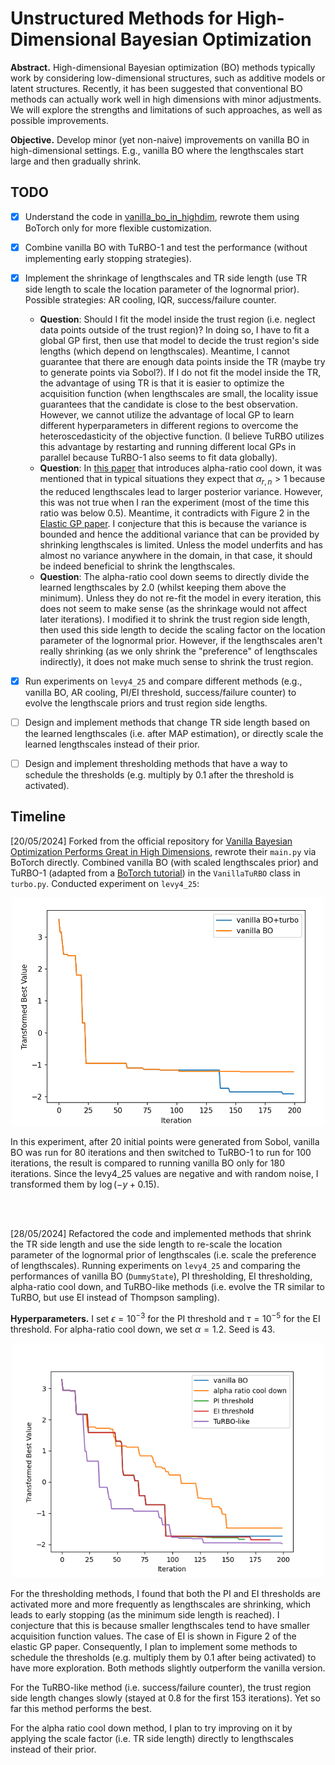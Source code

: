 # Unstructured Methods for High-Dimensional Bayesian Optimization

**Abstract.** High-dimensional Bayesian optimization (BO) methods typically work by considering low-dimensional structures, such as additive models or latent structures. Recently, it has been suggested that conventional BO methods can actually work well in high dimensions with minor adjustments. We will explore the strengths and limitations of such approaches, as well as possible improvements.

**Objective.** Develop minor (yet non-naive) improvements on vanilla BO in high-dimensional settings. E.g., vanilla BO where the lengthscales start large and then gradually shrink.

## TODO

- [x] Understand the code in [vanilla_bo_in_highdim](https://github.com/hvarfner/vanilla_bo_in_highdim), rewrote them using BoTorch only for more flexible customization.
- [x] Combine vanilla BO with TuRBO-1 and test the performance (without implementing early stopping strategies).
- [x] Implement the shrinkage of lengthscales and TR side length (use TR side length to scale the location parameter of the lognormal prior). Possible strategies: AR cooling, IQR, success/failure counter.
  - **Question**: Should I fit the model inside the trust region (i.e. neglect data points outside of the trust region)? In doing so, I have to fit a global GP first, then use that model to decide the trust region's side lengths (which depend on lengthscales). Meantime, I cannot guarantee that there are enough data points inside the TR (maybe try to generate points via Sobol?). If I do not fit the model inside the TR, the advantage of using TR is that it is easier to optimize the acquisition function (when lengthscales are small, the locality issue guarantees that the candidate is close to the best observation. However, we cannot utilize the advantage of local GP to learn different hyperparameters in different regions to overcome the heteroscedasticity of the objective function. (I believe TuRBO utilizes this advantage by restarting and running different local GPs in parallel because TuRBO-1 also seems to fit data globally).
  - **Question**: In [this paper](https://arxiv.org/pdf/1612.03117) that introduces alpha-ratio cool down, it was mentioned that in typical situations they expect that $\alpha_{r, n} > 1$ because the reduced lengthscales lead to larger posterior variance. However, this was not true when I ran the experiment (most of the time this ratio was below $0.5$). Meantime, it contradicts with Figure 2 in the [Elastic GP paper](https://proceedings.mlr.press/v70/rana17a/rana17a.pdf). I conjecture that this is because the variance is bounded and hence the additional variance that can be provided by shrinking lengthscales is limited. Unless the model underfits and has almost no variance anywhere in the domain, in that case, it should be indeed beneficial to shrink the lengthscales. 
  - **Question**: The alpha-ratio cool down seems to directly divide the learned lengthscales by $2.0$ (whilst keeping them above the minimum). Unless they do not re-fit the model in every iteration, this does not seem to make sense (as the shrinkage would not affect later iterations). I modified it to shrink the trust region side length, then used this side length to decide the scaling factor on the location parameter of the lognormal prior. However, if the lengthscales aren't really shrinking (as we only shrink the "preference" of lengthscales indirectly), it does not make much sense to shrink the trust region. 
- [x] Run experiments on ```levy4_25``` and compare different methods (e.g., vanilla BO, AR cooling, PI/EI threshold, success/failure counter) to evolve the lengthscale priors and trust region side lengths.
- [ ] Design and implement methods that change TR side length based on the learned lengthscales (i.e. after MAP estimation), or directly scale the learned lengthscales instead of their prior.
- [ ] Design and implement thresholding methods that have a way to schedule the thresholds (e.g. multiply by $0.1$ after the threshold is activated).


## Timeline

[20/05/2024] Forked from the official repository for [Vanilla Bayesian Optimization Performs Great in High Dimensions](https://github.com/hvarfner/vanilla_bo_in_highdim), rewrote their ```main.py``` via BoTorch directly. Combined vanilla BO (with scaled lengthscales prior) and TuRBO-1 (adapted from a [BoTorch tutorial](https://botorch.org/tutorials/turbo_1)) in the ```VanillaTuRBO``` class in ```turbo.py```. Conducted experiment on ```levy4_25```:

<p align="center">
  <img src="./figures/figure_05_20.png" alt="figure_05_20.png" width="500"/>
</p>

In this experiment, after 20 initial points were generated from Sobol, vanilla BO was run for 80 iterations and then switched to TuRBO-1 to run for 100 iterations, the result is compared to running vanilla BO only for 180 iterations. Since the levy4_25 values are negative and with random noise, I transformed them by $\log(-y + 0.15)$.

<br/><br/>

[28/05/2024] Refactored the code and implemented methods that shrink the TR side length and use the side length to re-scale the location parameter of the lognormal prior of lengthscales (i.e. scale the preference of lengthscales). Running experiments on ```levy4_25``` and comparing the performances of vanilla BO (```DummyState```), PI thresholding, EI thresholding, alpha-ratio cool down, and TuRBO-like methods (i.e. evolve the TR similar to TuRBO, but use EI instead of Thompson sampling). 

**Hyperparameters.** I set $\epsilon = 10^{-3}$ for the PI threshold and $\tau = 10^{-5}$ for the EI threshold. For alpha-ratio cool down, we set $\alpha=1.2$. Seed is 43.

<p align="center">
  <img src="./figures/figure_05_28.png" alt="figure_05_28.png" width="500"/>
</p>

For the thresholding methods, I found that both the PI and EI thresholds are activated more and more frequently as lengthscales are shrinking, which leads to early stopping (as the minimum side length is reached). I conjecture that this is because smaller lengthscales tend to have smaller acquisition function values. The case of EI is shown in Figure 2 of the elastic GP paper. Consequently, I plan to implement some methods to schedule the thresholds (e.g. multiply them by $0.1$ after being activated) to have more exploration. Both methods slightly outperform the vanilla version.

For the TuRBO-like method (i.e. success/failure counter), the trust region side length changes slowly (stayed at $0.8$ for the first 153 iterations). Yet so far this method performs the best.

For the alpha ratio cool down method, I plan to try improving on it by applying the scale factor (i.e. TR side length) directly to lengthscales instead of their prior. 
